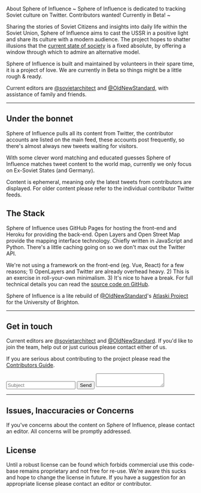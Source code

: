 About Sphere of Influence
~
Sphere of Influence is dedicated to tracking Soviet culture on Twitter. 
Contributors wanted! Currently in Beta!
~

Sharing the stories of Soviet Citizens and insights into daily life within the Soviet Union, Sphere of Influence aims to cast the USSR in a positive light and share its culture with a modern audience. The project hopes to shatter illusions that the [current state of society](https://en.wikipedia.org/wiki/Criticism_of_capitalism) is a fixed absolute, by offering a window through which to admire an alternative model.

Sphere of Influence is built and maintained by volunteers in their spare time, it is a project of love.
We are currently in Beta so things might be a little rough & ready. 

Current editors are [@sovietarchitect](//twitter.com/sovietarchitect) and [@OldNewStandard](//twitter.com/OldNewStandard), with assistance of family and friends.

___

## Under the bonnet
Sphere of Influence pulls all its content from Twitter, the contributor accounts are listed on the main feed, these accounts post frequently, so there's almost always new tweets waiting for visitors.

With some clever word matching and educated guesses Sphere of Influence matches tweet content to the world map, currently we only focus on Ex-Soviet States (and Germany). 

Content is ephemeral, meaning only the latest tweets from contributors are displayed. For older content please refer to the individual contributor Twitter feeds.

## The Stack
Sphere of Influence uses GitHub Pages for hosting the front-end and Heroku for providing the back-end. Open Layers and Open Street Map provide the mapping interface technology. Chiefly written in JavaScript and Python. There's a little caching going on so we don't max out the Twitter API.

We're not using a framework on the front-end (eg. Vue, React) for a few reasons; 1) OpenLayers and Twitter are already overhead heavy. 2) This is an exercise in roll-your-own minimalism. 3) It's nice to have a break. For full technical details you can read the [source code on GitHub](https://github.com/sphere-of-influence/sphere-of-influence).

Sphere of Influence is a lite rebuild of [@OldNewStandard](//twitter.com/OldNewStandard)'s [Atlaski Project](https://folio.brighton.ac.uk/user/eric-daddio/atlaski-stories-mapped) for the University of Brighton.

___

## Get in touch
Current editors are [@sovietarchitect](//twitter.com/sovietarchitect) and [@OldNewStandard](//twitter.com/OldNewStandard). If you'd like to join the team, help out or just curious please contact either of us.

If you are serious about contributing to the project please read the [Contributors Guide](/pages/contributing.html).


<form name="mail" class="row" action="mailto:ericspublicinbox@gmail.com">
    <input name="subject" type="text" placeholder="Subject" class="ten columns" />
    <input type="submit" value="Send" class="two columns" />
    <textarea name="body" class="twelve columns"></textarea>
</form>

___

## Issues, Inaccuracies or Concerns 
If you've concerns about the content on Sphere of Influence, please contact an editor. All concerns will be promptly addressed.

## License
Until a robust license can be found which forbids commercial use this code-base remains proprietary and not free for re-use. We're aware this sucks and hope to change the license in future. If you have a suggestion for an appropriate license please contact an editor or contributor.
